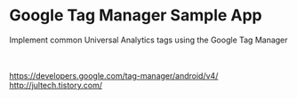 Google Tag Manager Sample App
=========

Implement common Universal Analytics tags using the Google Tag Manager

<br><br>
https://developers.google.com/tag-manager/android/v4/<br>
http://jultech.tistory.com/<br>


